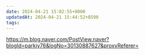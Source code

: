 ```yaml
---
date: 2024-04-21 15:02:55+0000
updatedAt: 2024-04-21 15:44:52+8590
tags: 
---
```

https://m.blog.naver.com/PostView.naver?blogId=parkjy76&logNo=30130887627&proxyReferer=